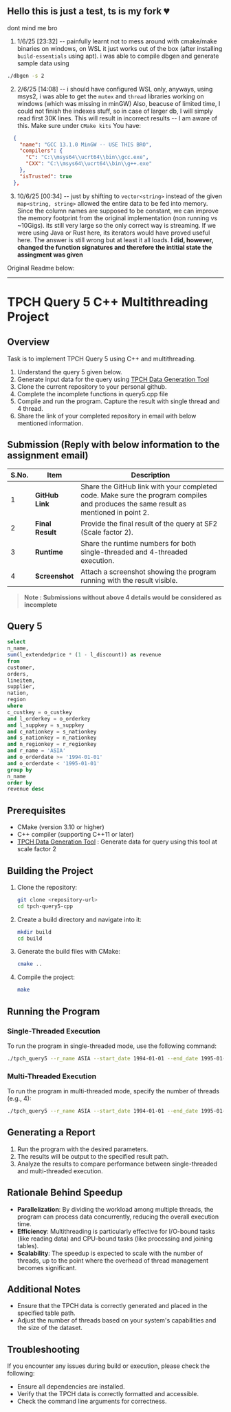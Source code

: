 ## Hello this is just a test, ts is my fork :broken_heart:

dont mind me bro

1. 1/6/25 [23:32] -- painfully learnt not to mess around with cmake/make binaries on windows, on WSL it just works out of the box (after installing `build-essentials` using apt). i was able to compile dbgen and generate sample data using 
```bash
./dbgen -s 2
```
2. 2/6/25 [14:08] -- i should have configured WSL only, anyways, using msys2, i was able to get the `mutex` and `thread` libraries working on windows (which was missing in minGW)
Also, beacuse of limited time, I could not finish the indexes stuff, so in case of larger db, I will simply read first 30K lines. This will result in incorrect results -- I am aware of this. Make sure under `CMake kits` You have:

```json
  {
    "name": "GCC 13.1.0 MinGW -- USE THIS BRO",
    "compilers": {
      "C": "C:\\msys64\\ucrt64\\bin\\gcc.exe",
      "CXX": "C:\\msys64\\ucrt64\\bin\\g++.exe"
    },
    "isTrusted": true
  },
```
3. 10/6/25 [00:34] -- just by shifting to `vector<string>` instead of the given `map<string, string>` allowed the entire data to be fed into memory. Since the column names are supposed to be constant, we can improve the memory footprint from the original implementation (non running vs ~10Gigs). its still very large so the only correct way is streaming. If we were using Java or Rust here, its iterators would have proved useful here. The answer is still wrong but at least it all loads. 
<b>I did, however, changed the function signatures and therefore the intitial state the assingment was given</b>

Original Readme below: 
<hr>

# TPCH Query 5 C++ Multithreading Project

## Overview
Task is to implement TPCH Query 5 using C++ and multithreading. 
1. Understand the query 5 given below.
2. Generate input data for the query using [TPCH Data Generation Tool](https://github.com/electrum/tpch-dbgen)
3. Clone the current repository to your personal github.
4. Complete the incomplete functions in query5.cpp file
5. Compile and run the program. Capture the result with single thread and 4 thread.
6. Share the link of your completed repository in email with below mentioned information.

## Submission (Reply with below information to the assignment email)
| S.No. | Item          | Description                                                                                                         |
|--------|---------------|---------------------------------------------------------------------------------------------------------------------|
| 1      | **GitHub Link**   | Share the GitHub link with your completed code. Make sure the program compiles and produces the same result as mentioned in point 2. |
| 2      | **Final Result**  | Provide the final result of the query at SF2 (Scale factor 2).                                                      |
| 3      | **Runtime**       | Share the runtime numbers for both single-threaded and 4-threaded execution.                                        |
| 4      | **Screenshot**    | Attach a screenshot showing the program running with the result visible.                                            |

>**Note : Submissions without above 4 details would be considered as incomplete** 

## Query 5
```sql
select 
n_name, 
sum(l_extendedprice * (1 - l_discount)) as revenue 
from 
customer, 
orders, 
lineitem, 
supplier, 
nation, 
region 
where 
c_custkey = o_custkey 
and l_orderkey = o_orderkey 
and l_suppkey = s_suppkey 
and c_nationkey = s_nationkey 
and s_nationkey = n_nationkey 
and n_regionkey = r_regionkey 
and r_name = 'ASIA' 
and o_orderdate >= '1994-01-01' 
and o_orderdate < '1995-01-01' 
group by 
n_name 
order by 
revenue desc 
```

## Prerequisites
- CMake (version 3.10 or higher)
- C++ compiler (supporting C++11 or later)
- [TPCH Data Generation Tool](https://github.com/electrum/tpch-dbgen) : Generate data for query using this tool at scale factor 2 

## Building the Project
1. Clone the repository:
   ```bash
   git clone <repository-url>
   cd tpch-query5-cpp
   ```

2. Create a build directory and navigate into it:
   ```bash
   mkdir build
   cd build
   ```

3. Generate the build files with CMake:
   ```bash
   cmake ..
   ```

4. Compile the project:
   ```bash
   make
   ```

## Running the Program
### Single-Threaded Execution
To run the program in single-threaded mode, use the following command:
```bash
./tpch_query5 --r_name ASIA --start_date 1994-01-01 --end_date 1995-01-01 --threads 1 --table_path /path/to/tables --result_path /path/to/results
```

### Multi-Threaded Execution
To run the program in multi-threaded mode, specify the number of threads (e.g., 4):
```bash
./tpch_query5 --r_name ASIA --start_date 1994-01-01 --end_date 1995-01-01 --threads 4 --table_path /path/to/tables --result_path /path/to/results
```

## Generating a Report
1. Run the program with the desired parameters.
2. The results will be output to the specified result path.
3. Analyze the results to compare performance between single-threaded and multi-threaded execution.

## Rationale Behind Speedup
- **Parallelization**: By dividing the workload among multiple threads, the program can process data concurrently, reducing the overall execution time.
- **Efficiency**: Multithreading is particularly effective for I/O-bound tasks (like reading data) and CPU-bound tasks (like processing and joining tables).
- **Scalability**: The speedup is expected to scale with the number of threads, up to the point where the overhead of thread management becomes significant.

## Additional Notes
- Ensure that the TPCH data is correctly generated and placed in the specified table path.
- Adjust the number of threads based on your system's capabilities and the size of the dataset.

## Troubleshooting
If you encounter any issues during build or execution, please check the following:
- Ensure all dependencies are installed.
- Verify that the TPCH data is correctly formatted and accessible.
- Check the command line arguments for correctness.
